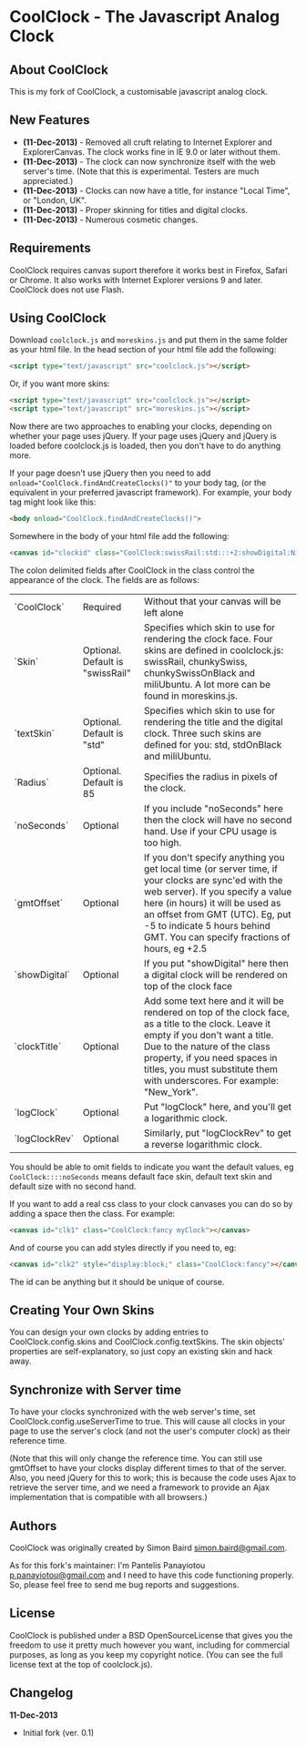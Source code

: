 
CoolClock - The Javascript Analog Clock
=======================================

About CoolClock
---------------

This is my fork of CoolClock, a customisable javascript analog clock.

New Features
------------

- **(11-Dec-2013)** - Removed all cruft relating to Internet Explorer and
  ExplorerCanvas. The clock works fine in IE 9.0 or later without them.
- **(11-Dec-2013)** - The clock can now synchronize itself with the web
  server's time. (Note that this is experimental. Testers are much
  appreciated.)
- **(11-Dec-2013)** - Clocks can now have a title, for instance "Local Time",
  or "London, UK".
- **(11-Dec-2013)** - Proper skinning for titles and digital clocks.
- **(11-Dec-2013)** - Numerous cosmetic changes.

Requirements
------------

CoolClock requires canvas suport therefore it works best in Firefox, Safari or
Chrome. It also works with Internet Explorer versions 9 and later. CoolClock
does not use Flash.

Using CoolClock
---------------

Download `coolclock.js` and `moreskins.js` and put them in the
same folder as your html file.  In the head section of your html file add the
following:

````Html
<script type="text/javascript" src="coolclock.js"></script>
````

Or, if you want more skins:

````Html
<script type="text/javascript" src="coolclock.js"></script>
<script type="text/javascript" src="moreskins.js"></script>
````

Now there are two approaches to enabling your clocks, depending on whether your
page uses jQuery. If your page uses jQuery and jQuery is loaded before
coolclock.js is loaded, then you don't have to do anything more.

If your page doesn't use jQuery then you need to add
`onload="CoolClock.findAndCreateClocks()"` to your body tag, (or the equivalent
in your preferred javascript framework). For example, your body tag might look
like this:

````Html
<body onload="CoolClock.findAndCreateClocks()">
````

Somewhere in the body of your html file add the following:

````Html
<canvas id="clockid" class="CoolClock:swissRail:std:::+2:showDigital:Nicosia:::"></canvas>
````

The colon delimited fields after CoolClock in the class control the appearance
of the clock. The fields are as follows:

<table>
<tr><td>`CoolClock`</td><td>Required</td>

<td>Without that your canvas will be left alone</td></tr>

<tr><td>`Skin`</td><td>Optional. Default is "swissRail"</td>

<td>Specifies which skin to use for rendering the clock face. Four skins are
defined in coolclock.js: swissRail, chunkySwiss, chunkySwissOnBlack and
miliUbuntu. A lot more can be found in moreskins.js.</td></tr>

<tr><td>`textSkin`</td><td>Optional. Default is "std"</td>

<td>Specifies which skin to use for rendering the title and the digital clock.
Three such skins are defined for you: std, stdOnBlack and
miliUbuntu.</td></tr>

<tr><td>`Radius`</td><td>Optional. Default is 85</td>

<td>Specifies the radius in pixels of the clock.</td></tr>

<tr><td>`noSeconds`</td><td>Optional</td>

<td>If you include "noSeconds" here then the clock will have no second hand.
Use if your CPU usage is too high.</td></tr>

<tr><td>`gmtOffset`</td><td>Optional</td>

<td>If you don't specify anything you get local time (or server time, if your
clocks are sync'ed with the web server). If you specify a value here (in hours)
it will be used as an offset from GMT (UTC). Eg, put -5 to indicate 5 hours
behind GMT. You can specify fractions of hours, eg +2.5</td></tr>

<tr><td>`showDigital`</td><td>Optional</td>

<td>If you put "showDigital" here then a digital clock will be rendered on top
of the clock face</td></tr>

<tr><td>`clockTitle`</td><td>Optional</td>

<td>Add some text here and it will be rendered on top of the clock face, as a
title to the clock. Leave it empty if you don't want a title. Due to the nature
of the class property, if you need spaces in titles, you must substitute them
with underscores. For example: "New_York".</td></tr>

<tr><td>`logClock`</td><td>Optional</td>

<td>Put "logClock" here, and you'll get a logarithmic clock.</td></tr>

<tr><td>`logClockRev`</td><td>Optional</td>

<td>Similarly, put "logClockRev" to get a reverse logarithmic clock.</td></tr>

</table>

You should be able to omit fields to indicate you want the default values, eg
`CoolClock::::noSeconds` means default face skin, default text skin and default
size with no second hand.

If you want to add a real css class to your clock canvases you can do so by
adding a space then the class. For example:

````Html
<canvas id="clk1" class="CoolClock:fancy myClock"></canvas>
````

And of course you can add styles directly if you need to, eg:

````Html
<canvas id="clk2" style="display:block;" class="CoolClock:fancy"></canvas>
`````

The id can be anything but it should be unique of course.

Creating Your Own Skins
-----------------------

You can design your own clocks by adding entries to CoolClock.config.skins and
CoolClock.config.textSkins. The skin objects' properties are self-explanatory,
so just copy an existing skin and hack away.

Synchronize with Server time
----------------------------

To have your clocks synchronized with the web server's time, set
CoolClock.config.useServerTime to true. This will cause all clocks in your page
to use the server's clock (and not the user's computer clock) as their
reference time.

(Note that this will only change the reference time. You can still use gmtOffset
to have your clocks display different times to that of the server. Also, you
need jQuery for this to work; this is because the code uses Ajax to retrieve
the server time, and we need a framework to provide an Ajax implementation that
is compatible with all browsers.)

Authors
-------

CoolClock was originally created by Simon Baird <simon.baird@gmail.com>.

As for this fork's maintainer: I'm Pantelis Panayiotou <p.panayiotou@gmail.com>
and I need to have this code functioning properly. So, please feel free to send
me bug reports and suggestions.

License
-------

CoolClock is published under a BSD OpenSourceLicense that gives you the freedom
to use it pretty much however you want, including for commercial purposes, as
long as you keep my copyright notice. (You can see the full license text at the
top of coolclock.js).

Changelog
---------

**11-Dec-2013**

- Initial fork (ver. 0.1)
